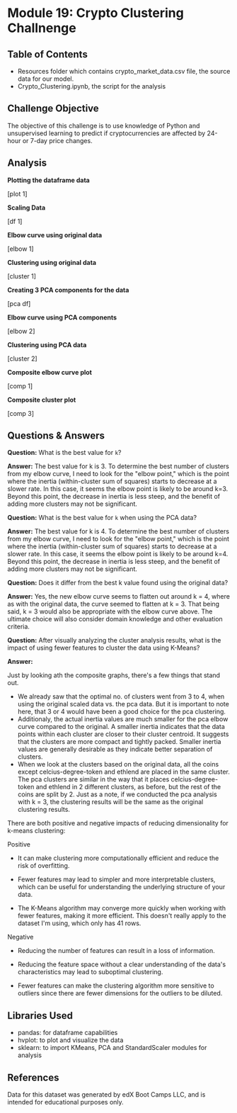 # Module 19: Crypto Clustering Challnenge


## Table of Contents

- Resources folder which contains crypto_market_data.csv file, the source data for our model.
- Crypto_Clustering.ipynb, the script for the analysis

## Challenge Objective

The objective of this challenge is to use knowledge of Python and unsupervised learning to predict if cryptocurrencies are affected by 24-hour or 7-day price changes.

## Analysis

**Plotting the dataframe data**

[plot 1]

**Scaling Data**

[df 1]

**Elbow curve using original data**

[elbow 1]

**Clustering using original data**

[cluster 1]

**Creating 3 PCA components for the data**

[pca df]

**Elbow curve using PCA components**

[elbow 2]

**Clustering using PCA data**

[cluster 2]

**Composite elbow curve plot**

[comp 1]

**Composite cluster plot**

[comp 3]

## Questions & Answers

**Question:** What is the best value for `k`?

**Answer:** The best value for k is 3.
            To determine the best number of clusters from my elbow curve, I need to look for the "elbow point," which is the point where the inertia (within-cluster sum of squares) starts to decrease at a slower rate. In this case, it seems the elbow point is likely to be around k=3. Beyond this point, the decrease in inertia is less steep, and the benefit of adding more clusters may not be significant.


**Question:** What is the best value for `k` when using the PCA data?

**Answer:** The best value for k is 4.
            To determine the best number of clusters from my elbow curve, I need to look for the "elbow point," which is the point where the inertia (within-cluster sum of squares) starts to decrease at a slower rate. In this case, it seems the elbow point is likely to be around k=4. Beyond this point, the decrease in inertia is less steep, and the benefit of adding more clusters may not be significant.
            
            
**Question:** Does it differ from the best k value found using the original data?

**Answer:** Yes, the new elbow curve seems to flatten out around k = 4, where as with the  original data, the curve seemed to flatten at k = 3. That being said, k = 3 would also be appropriate with the elbow curve above. The ultimate choice will also consider domain knowledge and other evaluation criteria.


**Question:** After visually analyzing the cluster analysis results, what is the impact of using fewer features to cluster the data using K-Means?
 
**Answer:** 
  
  Just by looking ath the composite graphs, there's a few things that stand out.
  
  
  - We already saw that the optimal no. of clusters went from 3 to 4, when using the original scaled data vs. the pca data. But it is important to note here, that 3 or 4 would have been a good choice for the pca clustering. 
  - Additionaly, the actual inertia values are much smaller for the pca elbow curve compared to the original. A smaller inertia indicates that the data points within each cluster are closer to their cluster centroid. It suggests that the clusters are more compact and tightly packed. Smaller inertia values are generally desirable as they indicate better separation of clusters.
  - When we look at the clusters based on the original data, all the coins except celcius-degree-token and ethlend are placed in the same cluster. The pca clusters are similar in the way that it places celcius-degree-token and ethlend in 2 different clusters, as before, but the rest of the coins are split by 2. Just as a note, if we conducted the pca analysis with k = 3, the clustering results will be the same as the original clustering results. 
  
  There are both positive and negative impacts of reducing dimensionality for k-means clustering:
  
  Positive
  
  -  It can make clustering more computationally efficient and reduce the risk of overfitting.

  - Fewer features may lead to simpler and more interpretable clusters, which can be useful for understanding the underlying structure of your data.

  - The K-Means algorithm may converge more quickly when working with fewer features, making it more efficient. This doesn't really apply to the dataset I'm using, which only has 41 rows.
  
  Negative
  
  - Reducing the number of features can result in a loss of information. 
  
  - Reducing the feature space without a clear understanding of the data's characteristics may lead to suboptimal clustering. 
  
  -  Fewer features can make the clustering algorithm more sensitive to outliers since there are fewer dimensions for the outliers to be diluted.
  
  
## Libraries Used

- pandas: for dataframe capabilities
- hvplot: to plot and visualize the data
- sklearn: to import KMeans, PCA and StandardScaler modules for analysis

## References

Data for this dataset was generated by edX Boot Camps LLC, and is intended for educational purposes only.



